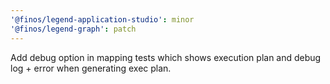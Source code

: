 ```yaml
---
'@finos/legend-application-studio': minor
'@finos/legend-graph': patch
---
```


Add debug option in mapping tests which shows execution plan and debug log + error when generating exec plan.